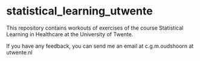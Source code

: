 # statistical_learning_utwente

This repository contains workouts of exercises of the course Statistical Learning in Healthcare at the University of Twente.

If you have any feedback, you can send me an email at c.g.m.oudshoorn at utwente.nl

